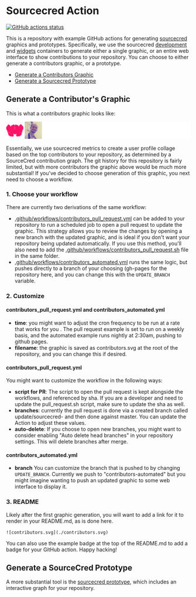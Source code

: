 # Sourcecred Action

[![GitHub actions status](https://github.com/sourcecred/sourcecred-action/workflows/contributors-pull-request/badge.svg?branch=master)](https://github.com/sourcecred/sourcecred-action/actions?query=branch%3Amaster+workflow%3Acontributors-pull-request)

This is a repository with example GitHub actions for generating [sourcecred](https://www.github.com/sourcecred/sourcecred) 
graphics and prototypes. Specifically, we use the sourcecred [development](https://hub.docker.com/r/sourcecred/sourcecred) and [widgets](https://www.github.com/sourcecred/widgets) containers to generate either a single graphic, or an entire web interface to show
contributions to your repository. You can choose to either generate a contributors graphic, or a prototype.

 - [Generate a Contributors Graphic](#generate-a-contributors-graphic)
 - [Generate a Sourcecred Prototype](#generate-a-sourcecred-prototype)

## Generate a Contributor's Graphic

This is what a contributors graphic looks like:

![contributors.svg](./contributors.svg)

Essentially, we use sourcecred metrics to create a user profile collage based on the top contributors to your repository, as
determined by a SourceCred contribution graph. The git history for this repository is fairly limited, but with more contributors the graphic above would be much more substantial! If you've decided to choose generation of this graphic, you next need to choose a workflow.

### 1. Choose your workflow

There are currently two derivations of the same workflow:

 - [.github/workflows/contributors_pull_request.yml](.github/workflows/pull_request.yml) can be added to your repository to run a scheduled job to open a pull request to update the graphic. This strategy allows you to review the changes by opening a new branch with the updated graphic, and is ideal if you don't want your repository being updated automatically. If you use this method, you'll also need to add the [.github/workflows/contributors_pull_request.sh](.github/workflows/pull_request.sh) file in the same folder.
 - [.github/workflows/contributors_automated.yml](.github/workflows/automated.yml) runs the same logic, but pushes directly to a branch of your choosing (gh-pages for the repository here, and you can change this with the `UPDATE_BRANCH` variable.

### 2. Customize

#### contributors_pull_request.yml and contributors_automated.yml

 - **time**: you might want to adjust the cron frequency to be run at a rate that works for you . The pull request example is set to run on a weekly basis, and the automated example runs nightly at 2:30am, pushing to github pages.
 - **filename**: the graphic is saved as contributors.svg at the root of the repository, and you can change this if desired.

#### contributors_pull_request.yml

You might want to customize the workflow in the following ways:

 - **script for PR**: The script to open the pull request is kept alongside the workflows, and referenced by sha. If you are a developer and need to update the pull_request.sh script, make sure to update the sha as well.
 - **branches**: currently the pull request is done via a created branch called update/sourcecred-<date> and then done against master. You can update the Action to adjust these values.
 - **auto-delete**: If you choose to open new branches, you might want to consider enabling "Auto delete head branches" in your repository settings. This will delete branches after merge.

#### contributors_automated.yml

 - **branch** You can customize the branch that is pushed to by changing `UPDATE_BRANCH`. Currently we push to "contributors-automated" but you might imagine wanting to push an updated graphic to some web interface to display it.

### 3. README

Likely after the first graphic generation, you will want to add a link for it
to render in your README.md, as is done here.

```
![contributors.svg](./contributors.svg)
```

You can also use the example badge at the top of the README.md to add a badge for your GitHub action.
Happy hacking!

## Generate a SourceCred Prototype

A more substantial tool is the [sourcecred prototype](https://sourcecred.io/cred/timeline/@sourcecred/),
which includes an interactive graph for your repository.

